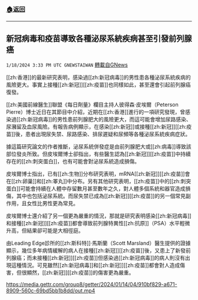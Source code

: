 ###  [:house:返回](README.md)
---


## 新冠病毒和疫苗導致各種泌尿系統疾病甚至引發前列腺癌
`1/18/2024 3:33 PM UTC GNEWSTAIWAN` [轉載自GNews](https://gnews.org/articles/2232433)



[[zh:香港]]的最新研究表明，感染過[[zh:新冠病毒]]的男性患各種泌尿系統疾病的風險更大。事實上接種[[zh:新冠]][[zh:疫苗]]也同樣如此，甚至還會引起前列腺癌復發。  

[[zh:美國前線醫生]]聯盟《每日劑量》欄目主持人彼得森·皮埃爾（Peterson Pierre）博士近日在其節目中介紹，近期在[[zh:香港]]進行的一項研究發現，曾感染過[[zh:新冠病毒]]的男性患前列腺肥大的風險更大，而這可能會增加尿路感染、尿瀦留及血尿風險。有報告病例顯示，在感染[[zh:新冠]]或接種[[zh:新冠]][[zh:疫苗]]後，患者出現尿失禁、尿路感染、排尿遲疑和尿頻等各種泌尿系統疾病症狀。

  

據這篇研究論文的作者推斷，泌尿系統併發症是由前列腺肥大或[[zh:病毒]]導致該部位發炎所致。但皮埃爾博士卻指出，有些醫生認為[[zh:新冠]][[zh:疫苗]]中持續存在的[[zh:刺突蛋白]]，也有可能會對泌尿系統造成損傷。

  

皮埃爾博士指出，已有[[zh:生物]]分布研究表明，mRNA[[zh:新冠]][[zh:疫苗]]會在[[zh:卵巢]]和[[zh:睪丸]]中分布。另有其他研究表明，[[zh:疫苗]]中的[[zh:刺突蛋白]]可能會持續在人體中存留數月甚至數年之久，對人體多個系統和器官造成損傷，其中也包括泌尿系統。而尿失禁已成為[[zh:新冠]][[zh:疫苗]]的另一個常見副作用，且女性比男性更為常見。

  

皮埃爾博士還介紹了另一個更為嚴重的情況，那就是研究表明感染[[zh:新冠病毒]]和接種[[zh:新冠]][[zh:疫苗]]都會導致前列腺特異性[[zh:抗原]]（PSA）水平輕微升高，但結果卻可能是大相徑庭。

  

由Leading Edge診所的[[zh:斯科特]]·馬斯蘭（Scott Marsland）醫生提供的證據顯示，幾位多年病情緩解的病人在接種[[zh:新冠]][[zh:疫苗]]後，又患上了新發前列腺癌；而未接種[[zh:新冠]][[zh:疫苗]]但感染過[[zh:新冠病毒]]的病人則沒有出現這種情況。可見雖然[[zh:新冠病毒]]和[[zh:新冠]][[zh:疫苗]]都會對人造成傷害，但很顯然，[[zh:新冠]][[zh:疫苗]]的傷害更為嚴重。


https://media.gettr.com/group8/getter/2024/01/14/04/910bf829-a671-8909-560c-69bd5bb1b8dd/out.mp4



